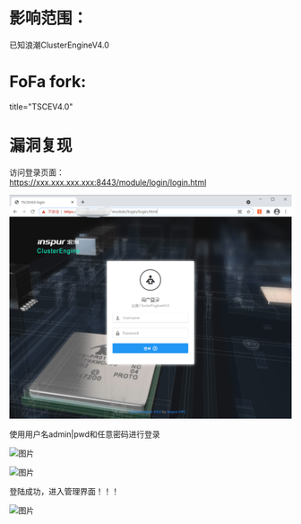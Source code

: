 # 影响范围：  
已知浪潮ClusterEngineV4.0  
# FoFa fork:  
title="TSCEV4.0"
# 漏洞复现  
访问登录页面：  
https://xxx.xxx.xxx.xxx:8443/module/login/login.html 
  
![image](image/login.png)  
  
使用用户名admin|pwd和任意密码进行登录  
  
![图片](https://user-images.githubusercontent.com/56914048/114568595-d52e0800-9ca6-11eb-9702-7a7f51613919.png) 

![图片](https://user-images.githubusercontent.com/56914048/114568770-01e21f80-9ca7-11eb-8e14-ad1464f73da8.png)

登陆成功，进入管理界面！！！  

![图片](https://user-images.githubusercontent.com/56914048/114568943-2807bf80-9ca7-11eb-8035-8e992f432e29.png)




